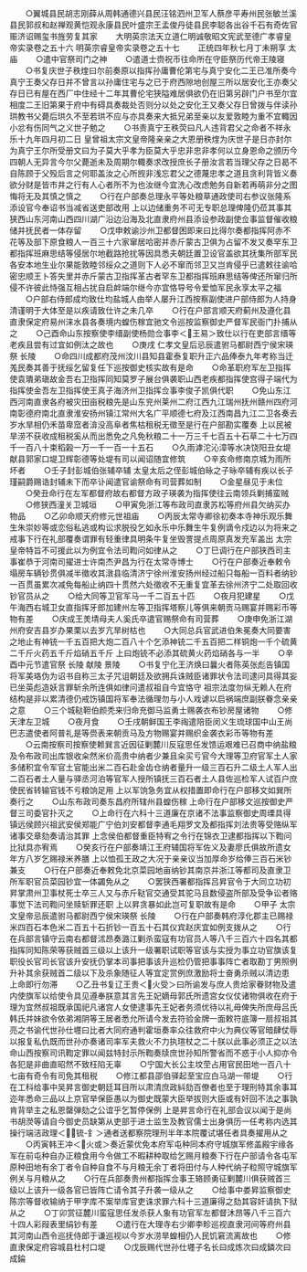 <!-- { "loadSidebar": true } -->
　　○翼城县民胡志刚薛从周韩通德兴县民汪铭泗州卫军人蔡彦平寿州民张敏兰溪县民郭叔和赵禅观黄恺观永康县民叶盛宗王孟俊丹徒县民李聪各出谷千石有奇佐官赈济诏赐玺书旌劳复其家
　　大明英宗法天立道仁明诚敬昭文宪武至德广孝睿皇帝实录卷之五十六
明英宗睿皇帝实录卷之五十七
　　正统四年秋七月丁未朔享  太庙
　　○遣中官祭司门之神
　　○遣道士赍祝币往命所在守臣祭历代帝王陵寝
　　○书复庆世子秩煃曰尔前奏原以指挥孙庸曹伦第宅与真宁安化二王已准所奏今真宁王奏父存日并不曾言以孙庸住宅与之已于府西隙地创屋三所以居安化王亦奏父存日已有屋在西厂中住经十二年其曹伦宅狭隘难居俱欲仍在旧第另辟门户书至尔宜相度二王旧第果于府中有碍具奏裁处否则分以处之安化王又奏父存日曾拨与伴读孙珙教书父薨后珙久不至若珙不应与亦具奏来大抵兄弟至亲以友爱敦睦为重不宜輙因小忿有伤同气之义世子勉之
　　○书责真宁王秩荧曰凡人违背君父之命者不祥永乐十九年四月初二日  皇曾祖太宗文皇帝隆亲亲之大恩册秩煃为庆世子是日亦封尔为真宁王尔所受册文曰为子莫大乎孝为臣莫大乎忠非忠非孝何以立身恩命之颁历今四朝人无异言今尔父薨逝未及周期尔輙奏求改授庶长子册汝言若当理父存之日曷不自陈顾于父殁后言之何耶盖汝之心所觊非浅忘君父之德蔑忠孝之道且贪利背皆义奏欲分财是皆市井之行有人心者所不为也汝继今宜洗心改虑勉务自新若再萌非分之图悔将无及其慎之慎之
　　○行在户部奏总理永平等处粮草通政使司右参议张隆系添设官今奉诏书当减省送吏部改用  上以边储重务不可无专职总理俾隆仍莅其事其狭西山东河南山西四川湖广沿边沿海及北直隶府州县添设参政副使佥事监督催收粮储并抚民者一体存留
　　○戊申敕谕沙州卫都督困即来曰比得尔奏都指挥阿赤不花等及部下原食粮人一百三十六家窜居哈密并赤斤蒙古卫俱为占留不发又奏罕东卫都指挥班麻思结等侵居尔地截路抢扰等因具悉夫朝廷置卫设官盖欲其抚集所部军民各安本地生业尔果能敦睦邻绥众之道则下人必不窜而邻卫又岂肯侵乎已遣敕往谕哈密忠顺王卜答失里并赤斤蒙古卫指挥革古者罕东卫都指挥班麻思结等俾还所窜归所侵不许彼此恃强互相占扰自启衅端尔继今亦宜恪导号令爱恤军民永享太平之福
　　○户部右侍郎成均致仕均盐城人由举人屡升江西按察副使进户部侍郎为人持身清谨明于大体至是以疾请致仕许之未几卒
　　○行在户部言顺天府蓟州及遵化县直隶保定府易州涞水县各奏境内蝗伤稼宜驰文令巡按监察御史严督军民衙门扑捕从之
　　○己酉命山东按察使李缙副使杨勋佥事李＜王易＞致仕以行在吏部言缙等老疾且尝有过宜如例汰之故也
　　○庚戌  仁孝文皇后忌辰遣驸马都尉西宁侯宋瑛祭  长陵
　　○命四川成都府茂州汶川县知县霍泰复职升正六品俸泰九年考称当迁羗民奏其善于抚绥乞留复任下巡按御史核实故有是命
　　○命革职府军左卫指挥使袁璝弟瑱故金吾右卫指挥同知莫罗子展台俱袭职山西老疾都指挥使宫得子端代为指挥使金吾左卫指挥使王真子海济州卫指挥佥事李俊子凯俱代职
　　○免山东江西河南直隶各府被灾田亩税粮先是山东兖州莱州二府江西九江瑞州抚州赣州四府河南彰德府南北直隶淮安扬州镇江常州大名广平顺德七府及江西南昌九江二卫各奏去岁水旱相仍禾苗卑窊者渰没高阜者焦枯租税无徵至是行在户部勘实覆奏  上以民被旱涝不获收成租税奚从而出悉免之凡免秋粮二十一万三千七百五十石草二十七万四千一百八十束稻榖一万一千一百一十五石
　　○久雨滹沱沁漳等水决饶阳丑女堤献县郭家口堤卫辉彰德等处堤有司以闻诏随宜修筑
　　○辛亥命修南京城为雨所坏者
　　○壬子封彭城伯张辅卒辅  太皇太后之侄彭城伯昹之子昹卒辅有疾以长子瑾嗣爵赐诰封辅未下而卒讣闻遣官谕祭命有司营葬如制
　　○金星昼见于未位
　　○癸丑命行在左军都督府故右都督方政子瑛袭为指挥使往云南领兵剿捕蛮贼
　　○修狭西潼关卫城垣
　　○甲寅免浙江等布政司直隶苏松等府州县欠纳买办物品
　　○乙卯命顺天府修元世祖庙
　　○丙辰太常寺卿徐初奏本寺神乐观乐舞生朱崇妙等或恋俗私逃或构讼求脱役乞如永乐中乐舞生牛复例谪令戍边以为将来之戒事下行在礼部覆奏谓罪有轻重律具明条牛复坐毁詈提点周原真发充军盖出  太宗皇帝特旨不可援此以为例宜令法司鞫问如律从之
　　○丁巳调行在户部狭西司主事崔恭于河南司擢进士许南杰尹昌为行在太常寺博士
　　○行在户部奏近奉敕令塌房车辆钞贯俱减半徵收其潡县临清济宁徐州淮安扬州经过船只每船一百料者纳钞一百贯虽累次减免每船止纳四十贯然六处徵收不无重复宜革去徐州济宁二处取回收钞官员从之
　　○给大同等卫官军马一千二百五十匹
　　○夜月犯建星
　　○戊午海西右城卫女直指挥牙郎加建州左等卫指挥塔察儿等俱来朝贡马赐宴并赐彩币等物有差
　　○庆成王羙埥母夫人奚氏卒遣官赐祭命有司营葬
　　○庚申免浙江湖州府安吉县岁办果栗以去岁亢旱树枯也
　　○大同总兵官武进伯朱冕奏大同要害之地止有神铳一千五百把大炮二百八十个乞添神铳二千五百把二样铜炮一千个硫黄二千斤火药五千斤焰硝五千斤  上曰炮铳不必添其硫黄火药焰硝各与一半
　　○辛酉中元节遣官祭  长陵  献陵  景陵
　　○书复宁化王济焕曰曩火者陈英张彪告镇国将军美珞伪为诏书自称三太子咒诅朝廷及欲拥兵诛贼臣诸罪状令法司逮问具得其妄已坐英彪造妖言罪斩余所连俱如律问遣叔祖自今宜恪守  祖宗法度勿纵无赖人在府结构是非以累清德仍戒饬镇国将军奉法循理勿与小人戏谑以启祸端庶副朕眷念亲亲之意
　　○三个城鞑靼伯颜秃来归命充御马监勇士赐袭衣布钞房屋诸物
　　○修天津左卫城
　　○夜月食
　　○壬戌朝鲜国王李祹遣陪臣闵义生琉球国中山王尚巴志遣使者阿普礼是等赍表来朝贡马及方物赐宴并赐织金袭衣彩币等物有差
　　○云南按察司按察使赖巽言近因征剿麓川反寇思任发馈运艰难已召商中纳盐粮及令布政司出库银收籴然米价高贵中纳者少兼且籴买亏官今大理等卫府官军土人家多储积宜令军官土官能出米二百石赴金齿仓纳者量升一级三百石升二级土人军人出二百石者土人量与驿丞河泊等官军人授所镇抚三百石者土人县佐巡检军人试百户庶使民省转输官钱不亏粮饷足用  上以军饷急务宜从权措置即命行在户部移文如巽所奏行之
　　○山东布政司奏东昌府所辖州县蝗伤稼  上命行在户部移文巡按御史严督三司委官扑灭之
　　○上命行在六科十三道廉在京诸不法事监察御史周瑮具得镇远侯顾兴祖武安侯郑能广宁伯刘安都督李通毛翔罗文及都指挥刘法贵等受赂纵军诸事交章劾奏请治其罪  上念侯伯都督重臣特宥之令行在锦衣卫逮都指挥以下鞫问比狱具亦宥焉
　　○癸亥行在户部奏靖江王府辅国将军佐义及妻廖氏俱故所遗女年方八岁乞赐禄米养膳  上以恤孤王政之大况于亲亲议当加厚命岁给俸三百石米钞兼支
　　○行在户部奏近奉敕免北京菜园地亩纳钞其南京并浙江等都司及直隶卫所军职官员菜园钞宜一体蠲免从之
　　○罢狭西署都指挥吕昇官令于大同立功初昇掌肃州卫事杖死士卒三人又与赤斤鞑官交通受其驼马且数侵盗所部及受争讼者赂事觉下法司鞫问坐赎斩罪还职  上以昇贪暴如此岂可复职故有是命
　　○甲子  太宗文皇帝忌辰遣驸马都尉西宁侯宋瑛祭  长陵
　　○行在户部奏韩府淳化郡主已赐禄米四百石本色米二百五十石折钞一百五十石其仪宾赵庆宜如例支拨从之
　　○行在兵部言镇守云南右都督沭昂奏潞江剿杀蛮寇有功官员人等八千三百六十四名其都指挥同知陈荣等获贼首三级以上该升一级署职试职等官该与实授为事立功官旗该复职役长官司长官该升安抚仍掌本司事把事该升巡检仍管把事事阵亡者取勘丁男照例升补其余获贼首二级以下及杀象随征人等宜定赏例庶激励将士奋勇杀贼以清边患  上命即行勿滞
　　○乙丑书复辽王贵＜火受＞曰所谕发与庶人贵烚家眷财物及遣内使旗军以给使令具见遵奉朕意其言先王妃嫡母郭氏所遗宫女仪仗诸物俱收在府于理为宜然叔祖既承国祀凡诸宫人女使逮事先王妃者务须优待以礼毋俾失所庶母吕氏韩氏并妹欲令依弟湘阴等王居者悉允所请今发去符验金牌一面敕符底簿一扇叔祖其亮之书谕代世孙仕壥曰比者大同府通判霍垣奏率众往救府中火为典仪等官暗肆仗辱以报复私仇既而世孙亦奏诸司率军夫救火不力执瑄杖之二十朕以此事必须正之以法命山西按察司讯鞫定罪以闻兹特封示所鞫奏牍庶世孙知所警省而不惑于小人抑亦令各犯是非曲直昭然不致枉陷无辜
　　○宁国大长公主坟茔占用官民田地一百八十七亩有奇令有司免其租税
　　○修江都县邵伯驿起至宝应白马湖一带堤
　　○行在工科给事中吴昇言御史朝廷耳目所以肃清庶政紏劾百僚者也至于理刑特其余事耳迩年悉命三品以上京官举保臣愚以为御史既蒙大臣举拔则大臣或有奸回不法之事孰肯背举主之私恩罄弹劾之公谊乎乞暂停保例  上是昇言命行在礼部会议以闻于是尚书胡濙等请自今御史员缺第从吏部于进士监生及教官儒士出身俱历一任考称内选其操行端洁政理＜锍-釒＞通者送都察院理刑半年本院覆试堪任者具奏擢用从之
　　○丙寅韩王冲＜火或＞奏近蒙优免本府军屯种同本府守城旗军修盖殿宇缘各军在前屯种自办正粮食用今令做工不暇耕种取给乞赐月粮奏下行在户部请令各屯军原种田地有余丁者令自种自食不与月粮无余丁者将田付与人种代纳子粒照守城旗军例关与月粮从之
　　○行在兵部奏贵州都指挥佥事王辂顾勇征剿麓川俱获贼首三级以上该升一级各官已皆阵亡请令其子升袭一级从之
　　○给事中娄昇监察御史陈宗等督收输纳于甲字库不案举库官吏诛求罪六科十三道廉得之劾其容奸请执下狱从之
　　○丁卯赏征麓川蛮寇思任发杀获人象有功官军左都督沐昂等八千三百六十四人彩叚表里绢钞有差
　　○遣行在大理寺右少卿李畛巡视直隶河间等府州县其河南山西令巡抚侍郎于谦巡视以今岁水涝旱蝗相仍人民饥窘流离故也
　　○修直隶保定府容城县杜村口堤
　　○戊辰赐代世孙仕壥子名长曰成炼次曰成鏻次曰成錀

